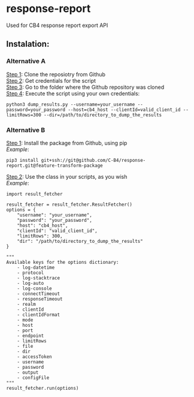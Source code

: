 # response-report
Used for CB4 response report export API

## Instalation:
### Alternative A
<ins>Step 1</ins>: Clone the reposiotry from Github  
<ins>Step 2</ins>: Get credentials for the script  
<ins>Step 3</ins>: Go to the folder where the Github repository was cloned  
<ins>Step 4</ins>: Execute the script using your own credentials:  
```
python3 dump_results.py --username=your_username --password=your_password --host=cb4_host --clientId=valid_client_id --limitRows=300 --dir=/path/to/directory_to_dump_the_results
```

### Alternative B
<ins>Step 1</ins>: Install the package from Github, using pip  
*Example*:
```
pip3 install git+ssh://git@github.com/C-B4/response-report.git@feature-transform-package

```
<ins>Step 2</ins>: Use the class in your scripts, as you wish  
*Example*:
```
import result_fetcher

result_fetcher = result_fetcher.ResultFetcher()
options = {
    "username": "your_username",
    "password": "your_password",
    "host": "cb4_host",
    "clientId": "valid_client_id",
    "limitRows": 300,
    "dir": "/path/to/directory_to_dump_the_results"
}

"""
Available keys for the options dictionary:
    - log-datetime
    - protocol
    - log-stacktrace
    - log-auto
    - log-console
    - connectTimeout
    - responseTimeout
    - realm
    - clientId
    - clientIdFormat
    - mode
    - host
    - port
    - endpoint
    - limitRows
    - file
    - dir
    - accessToken
    - username
    - password
    - output
    - configFile
"""
result_fetcher.run(options)

```
